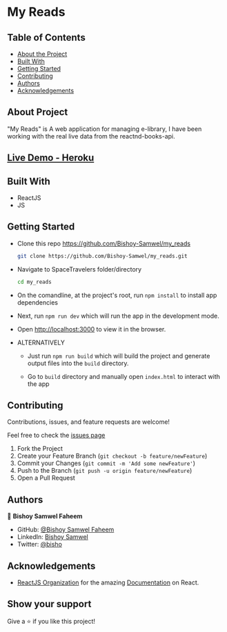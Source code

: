 # My Reads

## Table of Contents

* [About the Project](#about-the-project)
* [Built With](#built-with)
* [Getting Started](#getting-started)
* [Contributing](#contributing)
* [Authors](#author)
* [Acknowledgements](#acknowledgements)

## About Project

"My Reads" is A web application for managing e-library, I have been  working with the real live data from the reactnd-books-api. 


<!-- ## [Live Demo - GH pages]() -->
<!-- ## [Live Demo - Netlify]() -->
## [Live Demo - Heroku]()

## Built With

* ReactJS
* JS


## Getting Started

* Clone this repo <https://github.com/Bishoy-Samwel/my_reads>

    ```bash
    git clone https://github.com/Bishoy-Samwel/my_reads.git
    ```

* Navigate to SpaceTravelers folder/directory

    ```bash
    cd my_reads
    ```

* On the comandline, at the project's root, run ```npm install``` to install app dependencies

* Next, run ```npm run dev``` which will run the app in the development mode.

* Open [http://localhost:3000](http://localhost:3000) to view it in the browser.

* ALTERNATIVELY

  * Just run ```npm run build``` which will build the project and generate output files into the ```build``` directory.

  * Go to ```build``` directory and manually open ```index.html``` to interact with the app


## Contributing

Contributions, issues, and feature requests are welcome!

Feel free to check the [issues page](../../issues)

  1. Fork the Project
  2. Create your Feature Branch (`git checkout -b feature/newFeature`)
  3. Commit your Changes (`git commit -m 'Add some newFeature'`)
  4. Push to the Branch (`git push -u origin feature/newFeature`)
  5. Open a Pull Request

## Authors

👤 **Bishoy Samwel Faheem**

- GitHub: [@Bishoy Samwel Faheem](https://github.com/Bishoy-Samwel)
- LinkedIn: [Bishoy Samwel](https://www.linkedin.com/in/bishoy-samwuel-ss/)
- Twitter: [@bisho](https://twitter.com/BishoFaheem15)

## Acknowledgements

* [ReactJS Organization](https://reactjs.org/) for the amazing [Documentation](https://reactjs.org/docs/getting-started.html) on React.

## Show your support

Give a ⭐️ if you like this project!
